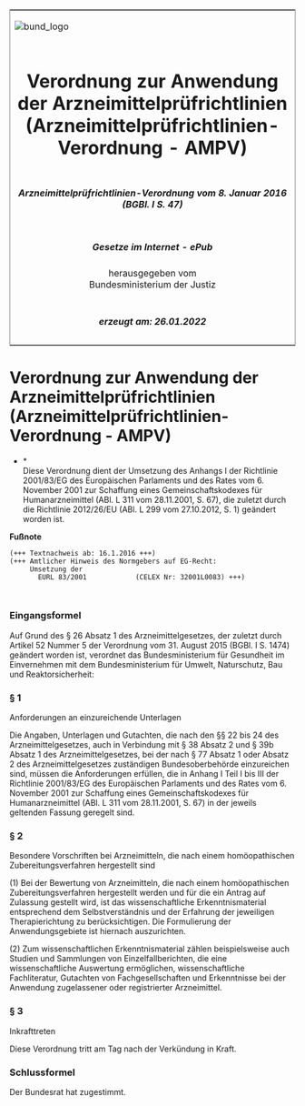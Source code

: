 <span id="DECKBLATT.html"></span>

<table border="0" frame="border" width="100%">

<tr valign="top">

<td align="left">

![bund\_logo](BfJ_2021_Web_de_de.gif)

</td>

<td align="right">

 

</td>

</tr>

<tr align="center" valign="middle">

<td colspan="2">

# Verordnung zur Anwendung der Arzneimittelprüfrichtlinien (Arzneimittelprüfrichtlinien-Verordnung - AMPV)

</td>

</tr>

<tr align="center" valign="middle">

<td colspan="2">

##### Arzneimittelprüfrichtlinien-Verordnung vom 8. Januar 2016 (BGBl. I S. 47)

</td>

</tr>

<tr align="center" valign="middle">

<td colspan="2">

  
  

##### Gesetze im Internet - ePub  
  
herausgegeben vom  
Bundesministerium der Justiz

</td>

</tr>

<tr align="center" valign="bottom">

<td colspan="2">

  
  

##### erzeugt am: 26.01.2022

</td>

</tr>

</table>

<span id="BJNR004700016.html"></span>

# Verordnung zur Anwendung der Arzneimittelprüfrichtlinien (Arzneimittelprüfrichtlinien-Verordnung - AMPV)

<div>

<div class="jnhtml">

  - <span id="BJNR004700016.html#F792618_01"></span><!-- FNR_Pos --><span>\*
    </span>  
    Diese Verordnung dient der Umsetzung des Anhangs I der Richtlinie
    2001/83/EG des Europäischen Parlaments und des Rates vom 6. November
    2001 zur Schaffung eines Gemeinschaftskodexes für Humanarzneimittel
    (ABl. L 311 vom 28.11.2001, S. 67), die zuletzt durch die Richtlinie
    2012/26/EU (ABl. L 299 vom 27.10.2012, S. 1) geändert worden ist.

</div>

</div>

<div>

  
**Fußnote**

<div class="jnhtml">

<div>

<div class="jurAbsatz">

  

``` 
(+++ Textnachweis ab: 16.1.2016 +++)
(+++ Amtlicher Hinweis des Normgebers auf EG-Recht:
     Umsetzung der
       EURL 83/2001            (CELEX Nr: 32001L0083) +++)

 
```

</div>

</div>

</div>

</div>

<span id="BJNR004700016BJNE000100000.html"></span>

### Eingangsformel  

<div>

<div class="jnhtml">

<div>

<div class="jurAbsatz">

Auf Grund des § 26 Absatz 1 des Arzneimittelgesetzes, der zuletzt durch
Artikel 52 Nummer 5 der Verordnung vom 31. August 2015 (BGBl. I S. 1474)
geändert worden ist, verordnet das Bundesministerium für Gesundheit im
Einvernehmen mit dem Bundesministerium für Umwelt, Naturschutz, Bau und
Reaktorsicherheit:

</div>

</div>

</div>

</div>

<span id="BJNR004700016BJNE000200000.html"></span>

### § 1  
Anforderungen an einzureichende Unterlagen

<div>

<div class="jnhtml">

<div>

<div class="jurAbsatz">

Die Angaben, Unterlagen und Gutachten, die nach den §§ 22 bis 24 des
Arzneimittelgesetzes, auch in Verbindung mit § 38 Absatz 2 und § 39b
Absatz 1 des Arzneimittelgesetzes, bei der nach § 77 Absatz 1 oder
Absatz 2 des Arzneimittelgesetzes zuständigen Bundesoberbehörde
einzureichen sind, müssen die Anforderungen erfüllen, die in Anhang I
Teil I bis III der Richtlinie 2001/83/EG des Europäischen Parlaments und
des Rates vom 6. November 2001 zur Schaffung eines Gemeinschaftskodexes
für Humanarzneimittel (ABl. L 311 vom 28.11.2001, S. 67) in der jeweils
geltenden Fassung geregelt sind.

</div>

</div>

</div>

</div>

<span id="BJNR004700016BJNE000300000.html"></span>

### § 2  
Besondere Vorschriften bei Arzneimitteln, die nach einem homöopathischen Zubereitungsverfahren hergestellt sind

<div>

<div class="jnhtml">

<div>

<div class="jurAbsatz">

(1) Bei der Bewertung von Arzneimitteln, die nach einem homöopathischen
Zubereitungsverfahren hergestellt werden und für die ein Antrag auf
Zulassung gestellt wird, ist das wissenschaftliche Erkenntnismaterial
entsprechend dem Selbstverständnis und der Erfahrung der jeweiligen
Therapierichtung zu berücksichtigen. Die Formulierung der
Anwendungsgebiete ist hiernach auszurichten.

</div>

<div class="jurAbsatz">

(2) Zum wissenschaftlichen Erkenntnismaterial zählen beispielsweise auch
Studien und Sammlungen von Einzelfallberichten, die eine
wissenschaftliche Auswertung ermöglichen, wissenschaftliche
Fachliteratur, Gutachten von Fachgesellschaften und Erkenntnisse bei der
Anwendung zugelassener oder registrierter Arzneimittel.

</div>

</div>

</div>

</div>

<span id="BJNR004700016BJNE000400000.html"></span>

### § 3  
Inkrafttreten

<div>

<div class="jnhtml">

<div>

<div class="jurAbsatz">

Diese Verordnung tritt am Tag nach der Verkündung in Kraft.

</div>

</div>

</div>

</div>

<span id="BJNR004700016BJNE000500000.html"></span>

### Schlussformel  

<div>

<div class="jnhtml">

<div>

<div class="jurAbsatz">

Der Bundesrat hat zugestimmt.

</div>

</div>

</div>

</div>
